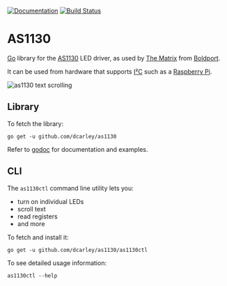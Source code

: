 [![Documentation](https://godoc.org/github.com/dcarley/as1130?status.svg)][godoc]
[![Build Status](https://travis-ci.org/dcarley/as1130.svg?branch=master)](https://travis-ci.org/dcarley/as1130)

[godoc]: http://godoc.org/github.com/dcarley/as1130

# AS1130

[Go][] library for the [AS1130][] LED driver, as used by [The Matrix][] from
[Boldport][].

[Go]: https://golang.org/
[AS1130]: http://ams.com/eng/Products/Power-Management/LED-Drivers/AS1130
[The Matrix]: https://www.boldport.com/products/the-matrix/
[Boldport]: http://www.boldport.club/

It can be used from hardware that supports [I²C][] such as a [Raspberry
Pi][].

[I²C]: https://en.wikipedia.org/wiki/I%C2%B2C
[Raspberry Pi]: https://pinout.xyz/pinout/i2c

![as1130 text scrolling](https://user-images.githubusercontent.com/260438/30202937-1f3b391c-9478-11e7-9482-1fd4fc82b096.gif)

## Library

To fetch the library:

```
go get -u github.com/dcarley/as1130
```

Refer to [godoc][] for documentation and examples.

## CLI

The `as1130ctl` command line utility lets you:

- turn on individual LEDs
- scroll text
- read registers
- and more

To fetch and install it:

```
go get -u github.com/dcarley/as1130/as1130ctl
```

To see detailed usage information:

```
as1130ctl --help
```
